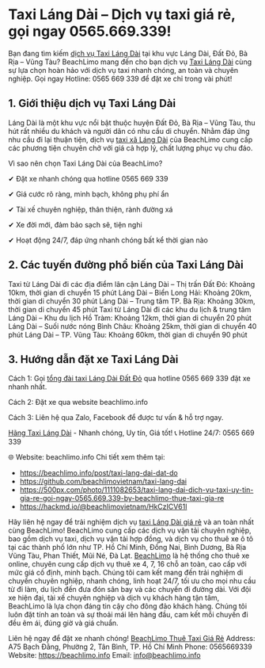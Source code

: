 # Taxi Láng Dài – Dịch vụ taxi giá rẻ, gọi ngay 0565.669.339!

Bạn đang tìm kiếm [dịch vụ Taxi Láng Dài](https://beachlimo.info/post/taxi-lang-dai-dat-do) tại khu vực Láng Dài, Đất Đỏ, Bà Rịa – Vũng Tàu? BeachLimo mang đến cho bạn dịch vụ [Taxi Láng Dài](https://beachlimo.info/post/taxi-lang-dai-dat-do) cùng sự lựa chọn hoàn hảo với dịch vụ taxi nhanh chóng, an toàn và chuyên nghiệp.
Gọi ngay Hotline: 0565 669 339 để đặt xe chỉ trong vài phút!
## 1. Giới thiệu dịch vụ Taxi Láng Dài
Láng Dài là một khu vực nổi bật thuộc huyện Đất Đỏ, Bà Rịa – Vũng Tàu, thu hút rất nhiều du khách và người dân có nhu cầu di chuyển. Nhằm đáp ứng nhu cầu đi lại thuận tiện, dịch vụ [taxi xã Láng Dài](https://beachlimo.info/post/taxi-lang-dai-dat-do) của BeachLimo cung cấp các phương tiện chuyên chở với giá cả hợp lý, chất lượng phục vụ chu đáo.

Vì sao nên chọn Taxi Láng Dài của BeachLimo?

✔ Đặt xe nhanh chóng qua hotline 0565 669 339

✔ Giá cước rõ ràng, minh bạch, không phụ phí ẩn

✔ Tài xế chuyên nghiệp, thân thiện, rành đường xá

✔ Xe đời mới, đảm bảo sạch sẽ, tiện nghi

✔ Hoạt động 24/7, đáp ứng nhanh chóng bất kể thời gian nào

## 2. Các tuyến đường phổ biến của Taxi Láng Dài
Taxi từ Láng Dài đi các địa điểm lân cận
Láng Dài – Thị trấn Đất Đỏ: Khoảng 10km, thời gian di chuyển 15 phút
Láng Dài – Biển Long Hải: Khoảng 20km, thời gian di chuyển 30 phút
Láng Dài – Trung tâm TP. Bà Rịa: Khoảng 30km, thời gian di chuyển 45 phút
Taxi từ Láng Dài đi các khu du lịch & trung tâm
Láng Dài – Khu du lịch Hồ Tràm: Khoảng 12km, thời gian di chuyển 20 phút
Láng Dài – Suối nước nóng Bình Châu: Khoảng 25km, thời gian di chuyển 40 phút
Láng Dài – TP. Vũng Tàu: Khoảng 60km, thời gian di chuyển 90 phút

## 3. Hướng dẫn đặt xe Taxi Láng Dài
Cách 1: Gọi [tổng đài taxi Láng Dài Đất Đỏ](https://beachlimo.info/post/taxi-lang-dai-dat-do) qua hotline 0565 669 339 đặt xe nhanh nhất.

Cách 2: Đặt xe qua website beachlimo.info

Cách 3: Liên hệ qua Zalo, Facebook để được tư vấn & hỗ trợ ngay.

[Hãng Taxi Láng Dài](https://beachlimo.info/post/taxi-lang-dai-dat-do) - Nhanh chóng, Uy tín, Giá tốt!
📞 Hotline 24/7: 0565 669 339

🌐 Website: beachlimo.info
Chi tiết xem thêm tại:
* https://beachlimo.info/post/taxi-lang-dai-dat-do
* https://github.com/beachlimovietnam/taxi-lang-dai
* https://500px.com/photo/1111082653/taxi-lang-dai-dich-vu-taxi-uy-tin-gia-re-goi-ngay-0565.669.339-by-beachlimo-thue-taxi-gia-re
* https://hackmd.io/@beachlimovietnam/HkCzICV61l

Hãy liên hệ ngay để trải nghiệm dịch vụ [taxi Láng Dài giá rẻ](https://beachlimo.info/post/taxi-lang-dai-dat-do) và an toàn nhất cùng BeachLimo!
BeachLimo cung cấp các dịch vụ vận tải chuyên nghiệp, bao gồm dịch vụ taxi, dịch vụ vận tải hợp đồng, và dịch vụ cho thuê xe ô tô tại các thành phố lớn như TP. Hồ Chí Minh, Đồng Nai, Bình Dương, Bà Rịa Vũng Tàu, Phan Thiết, Mũi Né, Đà Lạt.
[BeachLimo](https://beachlimo.info) là hệ thống cho thuê xe online, chuyên cung cấp dịch vụ thuê xe 4, 7, 16 chỗ an toàn, cao cấp với mức giá cố định, minh bạch. Chúng tôi cam kết mang đến trải nghiệm di chuyển chuyên nghiệp, nhanh chóng, linh hoạt 24/7, tối ưu cho mọi nhu cầu từ đi làm, du lịch đến đưa đón sân bay và các chuyến đi đường dài.
Với đội xe hiện đại, tài xế chuyên nghiệp và dịch vụ khách hàng tận tâm, BeachLimo là lựa chọn đáng tin cậy cho đông đảo khách hàng. Chúng tôi luôn đặt tính an toàn và sự thoải mái lên hàng đầu, cam kết mỗi chuyến đi đều êm ái, đúng giờ và giá chuẩn.

Liên hệ ngay để đặt xe nhanh chóng!
[BeachLimo Thuê Taxi Giá Rẻ](https://beachlimo.info)
Address: A75 Bạch Đằng, Phường 2, Tân Bình, TP. Hồ Chí Minh
Phone: 0565669339
Website: https://beachlimo.info
Email: info@beachlimo.info
